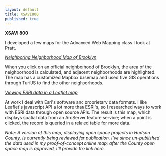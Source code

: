 ```yaml
---
layout: default
title: XSAVI800
published: true
---
```



**XSAVI 800**

I developed a few maps for the Advanced Web Mapping class I took at Pratt.

[_Neighboring Neighborhood Map of Brooklyn_](http://chrisroberts.nyc/xsavi800/ass4.html)

When you click on an official neighborhood of Brooklyn, the area of the neighborhood is calculated, and adjacent neighborhoods are highlighted. The map has a customized Mapbox basemap and used five GIS operations through TurfJS to find the other neighborhoods.

[_Viewing ESRI data in a Leaflet map_](http://chrisroberts.nyc/xsavi800/final/newmap.html)

At work I deal with Esri's software and proprietary data formats. I like Leaflet's javascript API a lot more than ESRI's, so I researched ways to work with ESRI data through open source APIs. The result is this map, which displays spatial data from an ArcServer feature service; when a point is clicked, the record is queried in a related table for more data.

_Note: A version of this map, displaying open space projects in Hudson County, is currently being reviewed for publication. I've since un-published the data used in my proof-of-concept online map; after the County open space map is approved, I'll provide the link here._
